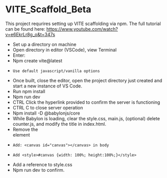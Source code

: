 # VITE_Scaffold_Beta

This project requrires setting up VITE scaffolding via npm.
The full tutorial can be found here: https://www.youtube.com/watch?v=e6EkrLr8g_o&t=347s
-	Set up a directory on machine
-	Open directory in editor (VSCode), view Terminal
-	Enter:
-	Npm create vite@latest
-	  Use default javascript/vanilla options
-	Once built, close the editor, open the project directory just created and start a new instance of VS Code.
-	Run npm install
-	Npm run dev
-	CTRL Click the hyperlink provided to confirm the server is functioning
-	CTRL C to close server operation
-	Npm install -D @babylonjs/core
-	While Babylon is loading, clear the style.css, main.js, (optional) delete counter.js, and modify the title in index.html.
-	Remove the <div> element
-	  Add: <canvas id="canvas"></canvas> in body
-	  Add <style>#canvas {width: 100%; height:100%;}</style>
-	Add a <link stylesheet> reference to style.css
-	Npm run dev to confirm.
